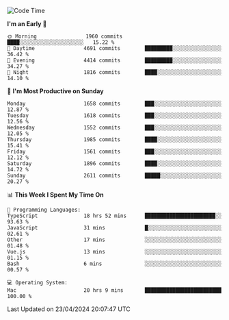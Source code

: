 <!--START_SECTION:waka-->
![Code Time](http://img.shields.io/badge/Code%20Time-3%2C894%20hrs%2043%20mins-blue)

**I'm an Early 🐤** 

```text
🌞 Morning                1960 commits        ████░░░░░░░░░░░░░░░░░░░░░   15.22 % 
🌆 Daytime                4691 commits        █████████░░░░░░░░░░░░░░░░   36.42 % 
🌃 Evening                4414 commits        █████████░░░░░░░░░░░░░░░░   34.27 % 
🌙 Night                  1816 commits        ████░░░░░░░░░░░░░░░░░░░░░   14.10 % 
```
📅 **I'm Most Productive on Sunday** 

```text
Monday                   1658 commits        ███░░░░░░░░░░░░░░░░░░░░░░   12.87 % 
Tuesday                  1618 commits        ███░░░░░░░░░░░░░░░░░░░░░░   12.56 % 
Wednesday                1552 commits        ███░░░░░░░░░░░░░░░░░░░░░░   12.05 % 
Thursday                 1985 commits        ████░░░░░░░░░░░░░░░░░░░░░   15.41 % 
Friday                   1561 commits        ███░░░░░░░░░░░░░░░░░░░░░░   12.12 % 
Saturday                 1896 commits        ████░░░░░░░░░░░░░░░░░░░░░   14.72 % 
Sunday                   2611 commits        █████░░░░░░░░░░░░░░░░░░░░   20.27 % 
```


📊 **This Week I Spent My Time On** 

```text
💬 Programming Languages: 
TypeScript               18 hrs 52 mins      ███████████████████████░░   93.63 % 
JavaScript               31 mins             █░░░░░░░░░░░░░░░░░░░░░░░░   02.61 % 
Other                    17 mins             ░░░░░░░░░░░░░░░░░░░░░░░░░   01.48 % 
Vue.js                   13 mins             ░░░░░░░░░░░░░░░░░░░░░░░░░   01.15 % 
Bash                     6 mins              ░░░░░░░░░░░░░░░░░░░░░░░░░   00.57 % 

💻 Operating System: 
Mac                      20 hrs 9 mins       █████████████████████████   100.00 % 
```


 Last Updated on 23/04/2024 20:07:47 UTC
<!--END_SECTION:waka-->
